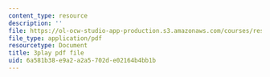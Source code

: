 ```yaml
---
content_type: resource
description: ''
file: https://ol-ocw-studio-app-production.s3.amazonaws.com/courses/res-18-009-learn-differential-equations-up-close-with-gilbert-strang-and-cleve-moler-fall-2015/6a581b38e9a2a2a5702de02164b4bb1b_cDfWtSqGiBY.pdf
file_type: application/pdf
resourcetype: Document
title: 3play pdf file
uid: 6a581b38-e9a2-a2a5-702d-e02164b4bb1b
---
```

